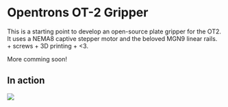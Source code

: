 # Opentrons OT-2 Gripper

This is a starting point to develop an open-source plate gripper for the OT2. It uses a NEMA8 captive stepper motor and the beloved MGN9 linear rails. + screws + 3D printing + <3. 

More comming soon! 


## In action

![](./IMAGES/animation.gif)
